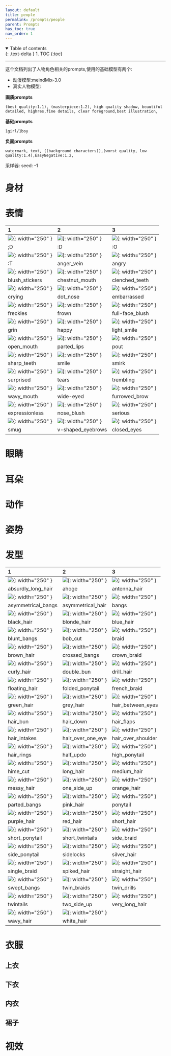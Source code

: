 ```yaml
---
layout: default
title: people
permalink: /prompts/people
parent: Prompts
has_toc: true
nav_order: 1
---
```

<details open markdown="block">
  <summary>
    Table of contents
  </summary>
  {: .text-delta }
1. TOC
{:toc}
</details>

----
这个文档列出了人物角色相关的prompts,使用的基础模型有两个:
- 动漫模型:meindMix-3.0
- 真实人物模型:



**画质prompts**
```
(best quality:1.1), (masterpiece:1.2), high quality shadow, beautiful detailed, highres,fine details, clear foreground,best illustration,
```
**基础prompts**
```
1girl/1boy
```
**负面prompts**
```
watermark, text, ((background characters)),(worst quality, low quality:1.4),EasyNegative:1.2,
```

采样器:
seed: -1 




# 身材


# 表情


| 1  | 2  |3 |
|:-------------|:------------------|:------|
|![]({{site.url}}/assets/images/prompts-1-D.png){: width="250" }| ![]({{site.url}}/assets/images/prompts-2-D.png){: width="250" } | ![]({{site.url}}/assets/images/prompts-O.png){: width="250" } |
|;D|:D|:O|
|![]({{site.url}}/assets/images/prompts-T.png){: width="250" }| ![]({{site.url}}/assets/images/prompts-anger_vein.png){: width="250" } | ![]({{site.url}}/assets/images/prompts-angry.png){: width="250" } |
|:T|anger_vein|angry|
|![]({{site.url}}/assets/images/prompts-blush_stickers.png){: width="250" }| ![]({{site.url}}/assets/images/prompts-chestnut_mouth.png){: width="250" } | ![]({{site.url}}/assets/images/prompts-clenched_teeth.png){: width="250" } |
|blush_stickers|chestnut_mouth|clenched_teeth|
|![]({{site.url}}/assets/images/prompts-crying.png){: width="250" }| ![]({{site.url}}/assets/images/prompts-dot_nose.png){: width="250" } | ![]({{site.url}}/assets/images/prompts-embarrassed.png){: width="250" } |
|crying|dot_nose|embarrassed|
|![]({{site.url}}/assets/images/prompts-freckles.png){: width="250" }| ![]({{site.url}}/assets/images/prompts-frown.png){: width="250" } | ![]({{site.url}}/assets/images/prompts-full-face_blush.png){: width="250" } |
|freckles|frown|full-face_blush|
|![]({{site.url}}/assets/images/prompts-grin.png){: width="250" }| ![]({{site.url}}/assets/images/prompts-happy.png){: width="250" } | ![]({{site.url}}/assets/images/prompts-light_smile.png){: width="250" } |
|grin|happy|light_smile|
|![]({{site.url}}/assets/images/prompts-open_mouth.png){: width="250" }| ![]({{site.url}}/assets/images/prompts-parted_lips.png){: width="250" } | ![]({{site.url}}/assets/images/prompts-pout.png){: width="250" } |
|open_mouth|parted_lips|pout|
|![]({{site.url}}/assets/images/prompts-sharp_teeth.png){: width="250" }| ![]({{site.url}}/assets/images/prompts-smile.png){: width="250" } | ![]({{site.url}}/assets/images/prompts-smirk.png){: width="250" } |
|sharp_teeth|smile|smirk|
|![]({{site.url}}/assets/images/prompts-surprised.png){: width="250" }| ![]({{site.url}}/assets/images/prompts-tears.png){: width="250" } | ![]({{site.url}}/assets/images/prompts-trembling.png){: width="250" } |
|surprised|tears|trembling|
|![]({{site.url}}/assets/images/prompts-wavy_mouth.png){: width="250" }| ![]({{site.url}}/assets/images/prompts-wide-eyed.png){: width="250" } | ![]({{site.url}}/assets/images/prompts-furrowed_brow.png){: width="250" } |
|wavy_mouth|wide-eyed|furrowed_brow|
|![]({{site.url}}/assets/images/prompts-expressionless.png){: width="250" }| ![]({{site.url}}/assets/images/prompts-nose_blush.png){: width="250" } | ![]({{site.url}}/assets/images/prompts-serious.png){: width="250" } |
|expressionless|nose_blush|serious|
|![]({{site.url}}/assets/images/prompts-smug.png){: width="250" }| ![]({{site.url}}/assets/images/prompts-v-shaped_eyebrows.png){: width="250" } |![]({{site.url}}/assets/images/prompts-closed_eyes.png){: width="250" }  |
|smug|v-shaped_eyebrows|closed_eyes|

# 眼睛




# 耳朵







# 动作


# 姿势




# 发型

| 1  | 2  | 3 |
|:---|:---|:---|
|![]({{site.url}}/assets/images/prompts-absurdly_long_hair.png){: width="250" } | ![]({{site.url}}/assets/images/prompts-ahoge.png){: width="250" }|![]({{site.url}}/assets/images/prompts-antenna_hair.png){: width="250" }|
|absurdly_long_hair | ahoge| antenna_hair |
|![]({{site.url}}/assets/images/prompts-asymmetrical_bangs.png){: width="250" } | ![]({{site.url}}/assets/images/prompts-asymmetrical_hair.png){: width="250" }|![]({{site.url}}/assets/images/prompts-bangs.png){: width="250" }|
|asymmetrical_bangs | asymmetrical_hair| bangs |
|![]({{site.url}}/assets/images/prompts-black_hair.png){: width="250" } | ![]({{site.url}}/assets/images/prompts-blonde_hair.png){: width="250" }|![]({{site.url}}/assets/images/prompts-blue_hair.png){: width="250" }|
|black_hair |  blonde_hair|  blue_hair|
|![]({{site.url}}/assets/images/prompts-blunt_bangs.png){: width="250" } | ![]({{site.url}}/assets/images/prompts-bob_cut.png){: width="250" }|![]({{site.url}}/assets/images/prompts-braid.png){: width="250" }|
|blunt_bangs|  bob_cut | braid|
|![]({{site.url}}/assets/images/prompts-brown_hair.png){: width="250" } | ![]({{site.url}}/assets/images/prompts-crossed_bangs.png){: width="250" }|![]({{site.url}}/assets/images/prompts-crown_braid.png){: width="250" }|
|brown_hair|	crossed_bangs|	crown_braid	|
|![]({{site.url}}/assets/images/prompts-curly_hair.png){: width="250" } | ![]({{site.url}}/assets/images/prompts-double_bun.png){: width="250" }|![]({{site.url}}/assets/images/prompts-drill_hair.png){: width="250" }|
|curly_hair  |double_bun	|drill_hair|
|![]({{site.url}}/assets/images/prompts-floating_hair.png){: width="250" } | ![]({{site.url}}/assets/images/prompts-folded_ponytail.png){: width="250" }|![]({{site.url}}/assets/images/prompts-french_braid.png){: width="250" }|
|floating_hair|	folded_ponytail | french_braid	|
|![]({{site.url}}/assets/images/prompts-green_hair.png){: width="250" } | ![]({{site.url}}/assets/images/prompts-grey_hair.png){: width="250" }|![]({{site.url}}/assets/images/prompts-hair_between_eyes.png){: width="250" }|
|green_hair	|grey_hair	|hair_between_eyes|
|![]({{site.url}}/assets/images/prompts-hair_bun.png){: width="250" } | ![]({{site.url}}/assets/images/prompts-hair_down.png){: width="250" }|![]({{site.url}}/assets/images/prompts-hair_flaps.png){: width="250" }|	
|hair_bun	|hair_down	|hair_flaps	|
|![]({{site.url}}/assets/images/prompts-hair_intakes.png){: width="250" } | ![]({{site.url}}/assets/images/prompts-hair_over_one_eye.png){: width="250" }|![]({{site.url}}/assets/images/prompts-hair_over_shoulder.png){: width="250" }|
|hair_intakes  |hair_over_one_eye|	hair_over_shoulder	|
|![]({{site.url}}/assets/images/prompts-hair_rings.png){: width="250" } | ![]({{site.url}}/assets/images/prompts-half_updo.png){: width="250" }|![]({{site.url}}/assets/images/prompts-high_ponytail.png){: width="250" }|
|hair_rings|	half_updo | high_ponytail|
|![]({{site.url}}/assets/images/prompts-hime_cut.png){: width="250" } | ![]({{site.url}}/assets/images/prompts-long_hair.png){: width="250" }|![]({{site.url}}/assets/images/prompts-medium_hair.png){: width="250" }|
|hime_cut|	long_hair|	medium_hair|
|![]({{site.url}}/assets/images/prompts-messy_hair.png){: width="250" } | ![]({{site.url}}/assets/images/prompts-one_side_up.png){: width="250" }|![]({{site.url}}/assets/images/prompts-orange_hair.png){: width="250" }|			
|messy_hair	|one_side_up|	orange_hair	|
|![]({{site.url}}/assets/images/prompts-parted_bangs.png){: width="250" } | ![]({{site.url}}/assets/images/prompts-pink_hair.png){: width="250" }|![]({{site.url}}/assets/images/prompts-ponytail.png){: width="250" }|		
|parted_bangs|  pink_hair|	ponytail	|
|![]({{site.url}}/assets/images/prompts-purple_hair.png){: width="250" } | ![]({{site.url}}/assets/images/prompts-red_hair.png){: width="250" }|![]({{site.url}}/assets/images/prompts-short_hair.png){: width="250" }|
|purple_hair	|red_hair|  short_hair|
|![]({{site.url}}/assets/images/prompts-short_ponytail.png){: width="250" } | ![]({{site.url}}/assets/images/prompts-short_twintails.png){: width="250" }|![]({{site.url}}/assets/images/prompts-side_braid.png){: width="250" }|		
|short_ponytail	|short_twintails	|side_braid|
|![]({{site.url}}/assets/images/prompts-side_ponytail.png){: width="250" } | ![]({{site.url}}/assets/images/prompts-sidelocks.png){: width="250" }|![]({{site.url}}/assets/images/prompts-silver_hair.png){: width="250" }|		
|side_ponytail|	sidelocks|	silver_hair	|
|![]({{site.url}}/assets/images/prompts-single_braid.png){: width="250" } | ![]({{site.url}}/assets/images/prompts-spiked_hair.png){: width="250" }|![]({{site.url}}/assets/images/prompts-straight_hair.png){: width="250" }|
|single_braid | spiked_hair|	straight_hair	|
|![]({{site.url}}/assets/images/prompts-swept_bangs.png){: width="250" } | ![]({{site.url}}/assets/images/prompts-twin_braids.png){: width="250" }|![]({{site.url}}/assets/images/prompts-twin_drills.png){: width="250" }|
|swept_bangs|	twin_braids | twin_drills|
|![]({{site.url}}/assets/images/prompts-twintails.png){: width="250" } | ![]({{site.url}}/assets/images/prompts-two_side_up.png){: width="250" }|![]({{site.url}}/assets/images/prompts-very_long_hair.png){: width="250" }|			
|twintails	|two_side_up	|very_long_hair|
|![]({{site.url}}/assets/images/prompts-wavy_hair.png){: width="250" } | ![]({{site.url}}/assets/images/prompts-white_hair.png){: width="250" }|
|wavy_hair	|white_hair		|






# 衣服
## 上衣


## 下衣


## 内衣


## 裙子




# 视效






